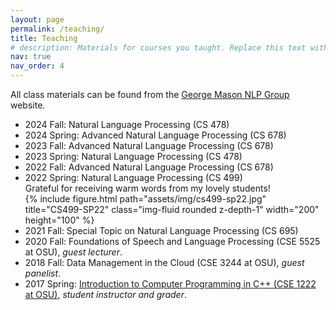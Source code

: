 ```yaml
---
layout: page
permalink: /teaching/
title: Teaching
# description: Materials for courses you taught. Replace this text with your description.
nav: true
nav_order: 4
---
```


<!-- For now, this page is assumed to be a static description of your courses. You can convert it to a collection similar to `_projects/` so that you can have a dedicated page for each course.

Organize your courses by years, topics, or universities, however you like! -->

All class materials can be found from the <a href="https://nlp.cs.gmu.edu/">George Mason NLP Group</a> website.

<ul>
    <li>2024 Fall: Natural Language Processing (CS 478)</li>
    <li>2024 Spring: Advanced Natural Language Processing (CS 678)</li>
    <li>2023 Fall: Advanced Natural Language Processing (CS 678)</li>
    <li>2023 Spring: Natural Language Processing (CS 478)</li>
    <li>2022 Fall: Advanced Natural Language Processing (CS 678)</li>
    <li>2022 Spring: Natural Language Processing (CS 499)<br>
    Grateful for receiving warm words from my lovely students!<br>
    <div class="row">
        <div class="col-sm-3">
            {% include figure.html path="assets/img/cs499-sp22.jpg" title="CS499-SP22" class="img-fluid rounded z-depth-1" width="200" height="100" %}
        </div>
    </div>
    </li>
    <li>2021 Fall: Special Topic on Natural Language Processing (CS 695)</li>
    <!-- <li>2020 Fall: CSE Panel: Graduate School Experience and Expectation, <i>guest panelist</i>.</li> -->
    <li>2020 Fall: Foundations of Speech and Language Processing (CSE 5525 at OSU), <i>guest lecturer</i>.</li>
    <li>2018 Fall: Data Management in the Cloud (CSE 3244 at OSU), <i>guest panelist</i>.</li>					 
    <li>2017 Spring: <a href="http://web.cse.ohio-state.edu/cse1222/">Introduction to Computer Programming in C++ (CSE 1222 at OSU)</a>, <i>student instructor and grader</i>.</li>
</ul>

